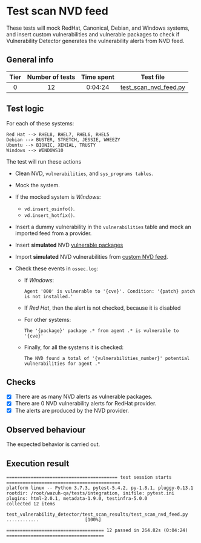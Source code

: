 # Test scan NVD feed

These tests will mock RedHat, Canonical, Debian, and Windows systems, and insert custom vulnerabilities and vulnerable packages to check if Vulnerability Detector generates the vulnerability alerts from NVD feed.

## General info

|Tier | Number of tests | Time spent| Test file |
|:--:|:--:|:--:|:--:|
| 0 | 12 | 0:04:24 | [test_scan_nvd_feed.py](../../test_scan_results/test_scan_nvd_feed.py)|

## Test logic

For each of these systems:

```
Red Hat --> RHEL8, RHEL7, RHEL6, RHEL5
Debian --> BUSTER, STRETCH, JESSIE, WHEEZY
Ubuntu --> BIONIC, XENIAL, TRUSTY
Windows --> WINDOWS10
```

The test will run these actions
- Clean NVD, `vulnerabilities`, and `sys_programs tables`.
- Mock the system.
- If the mocked system is *Windows*:
  - `vd.insert_osinfo()`.
  - `vd.insert_hotfix()`.
- Insert a dummy vulnerability in the `vulnerabilities` table and mock an imported feed from a provider.
- Insert **simulated** NVD [vulnerable packages](../../test_scan_results/data/vulnerabilities.json)
- Import **simulated** NVD vulnerabilities from [custom NVD feed](../../test_scan_results/data/custom_nvd_feed.json).
- Check these events in `ossec.log`:

  - If *Windows*:

    ```
    Agent '000' is vulnerable to '{cve}'. Condition: '{patch} patch is not installed.'
    ```

  - If *Red Hat*, then the alert is not checked, because it is disabled

  - For other systems:

    ```
    The '{package}' package .* from agent .* is vulnerable to '{cve}'
    ```

  - Finally, for all the systems it is checked:

    ```
    The NVD found a total of '{vulnerabilities_number}' potential vulnerabilities for agent .*
    ```

## Checks

- [x] There are as many NVD alerts as vulnerable packages.
- [x] There are 0 NVD vulnerability alerts for RedHat provider.
- [x] The alerts are produced by the NVD provider.

## Observed behaviour

The expected behavior is carried out.

## Execution result

```
========================================= test session starts ==========================================
platform linux -- Python 3.7.3, pytest-5.4.2, py-1.8.1, pluggy-0.13.1
rootdir: /root/wazuh-qa/tests/integration, inifile: pytest.ini
plugins: html-2.0.1, metadata-1.9.0, testinfra-5.0.0
collected 12 items

test_vulnerability_detector/test_scan_results/test_scan_nvd_feed.py ............                 [100%]

==================================== 12 passed in 264.82s (0:04:24) ====================================
```
